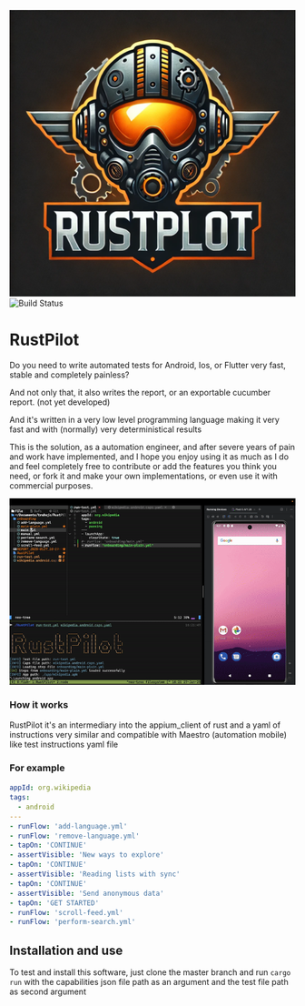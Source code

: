 ![RustPilotLogo](./assets/RustPilotLogo.png)
![Build Status](https://github.com/diegoQuinas/RustPilot/actions/workflows/rust.yml/badge.svg)

# RustPilot

Do you need to write automated tests for Android, Ios, or Flutter very fast, stable and completely painless?

And not only that, it also writes the report, or an exportable cucumber report. (not yet developed)

And it's written in a very low level programming language making it very fast and with (normally) very deterministical results

This is the solution, as a automation engineer, and after severe years of pain and work have implemented, and I hope you enjoy using it as much as I do and feel completely free to contribute or add the features you think you need, or fork it and make your own implementations, or even use it with commercial purposes.

![gif](./assets/Showreel.gif)

### How it works

RustPilot it's an intermediary into the appium_client of rust and a yaml of instructions very similar and compatible with Maestro (automation mobile) like test instructions yaml file

### For example

```yaml
appId: org.wikipedia
tags:
  - android
---
- runFlow: 'add-language.yml'
- runFlow: 'remove-language.yml'
- tapOn: 'CONTINUE'
- assertVisible: 'New ways to explore'
- tapOn: 'CONTINUE'
- assertVisible: 'Reading lists with sync'
- tapOn: 'CONTINUE'
- assertVisible: 'Send anonymous data'
- tapOn: 'GET STARTED'
- runFlow: 'scroll-feed.yml'
- runFlow: 'perform-search.yml'
```

## Installation and use

To test and install this software, just clone the master branch and run `cargo run` with the capabilities json file path as an argument and the test file path as second argument
